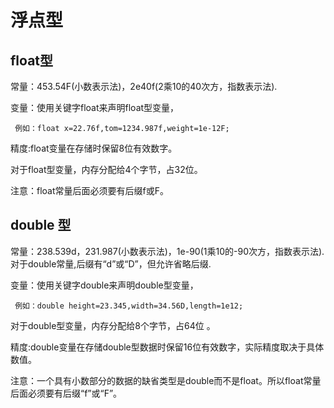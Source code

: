 # 浮点型

## float型

常量：453.54F(小数表示法)，2e40f(2乘10的40次方，指数表示法). 

变量：使用关键字float来声明float型变量，

     例如：float x=22.76f,tom=1234.987f,weight=1e-12F; 

精度:float变量在存储时保留8位有效数字。

对于float型变量，内存分配给4个字节，占32位。 

注意：float常量后面必须要有后缀f或F。



## double 型

常量：238.539d，231.987(小数表示法)，1e-90(1乘10的-90次方，指数表示法).对于double常量,后缀有“d”或“D”，但允许省略后缀. 

变量：使用关键字double来声明double型变量， 

     例如：double height=23.345,width=34.56D,length=1e12; 

对于double型变量，内存分配给8个字节，占64位 。

精度:double变量在存储double型数据时保留16位有效数字，实际精度取决于具体数值。

注意：一个具有小数部分的数据的缺省类型是double而不是float。所以float常量后面必须要有后缀“f”或“F”。







